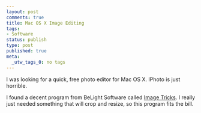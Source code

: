 ```yaml
--- 
layout: post
comments: true
title: Mac OS X Image Editing
tags: 
- Software
status: publish
type: post
published: true
meta: 
  _utw_tags_0: no tags
---
```

I was looking for a quick, free photo editor for Mac OS X. IPhoto is just horrible.

I found a decent program from BeLight Software called <a title="Image Tricks" href="http://www.belightsoft.com/products/imagetricks/overview.php">Image Tricks</a>. I really just needed something that will crop and resize, so this program fits the bill.
